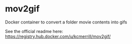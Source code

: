 # mov2gif
Docker container to convert a folder movie contents into gifs

See the official readme here: https://registry.hub.docker.com/u/kcmerrill/mov2gif/
